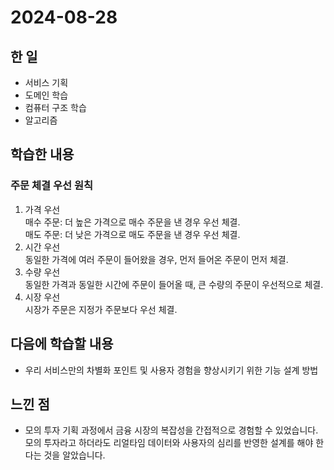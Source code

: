 # 2024-08-28

## 한 일

- 서비스 기획
- 도메인 학습
- 컴퓨터 구조 학습
- 알고리즘

## 학습한 내용

### 주문 체결 우선 원칙<br>
1. 가격 우선<br>
매수 주문: 더 높은 가격으로 매수 주문을 낸 경우 우선 체결.<br>
매도 주문: 더 낮은 가격으로 매도 주문을 낸 경우 우선 체결.
2. 시간 우선<br>
동일한 가격에 여러 주문이 들어왔을 경우, 먼저 들어온 주문이 먼저 체결.
3. 수량 우선<br>
동일한 가격과 동일한 시간에 주문이 들어올 때, 큰 수량의 주문이 우선적으로 체결.
4. 시장 우선<br>
시장가 주문은 지정가 주문보다 우선 체결.



## 다음에 학습할 내용

- 우리 서비스만의 차별화 포인트 및 사용자 경험을 향상시키기 위한 기능 설계 방법

## 느낀 점

- 모의 투자 기획 과정에서 금융 시장의 복잡성을 간접적으로 경험할 수 있었습니다. 모의 투자라고 하더라도 리얼타임 데이터와 사용자의 심리를 반영한 설계를 해야 한다는 것을 알았습니다.
